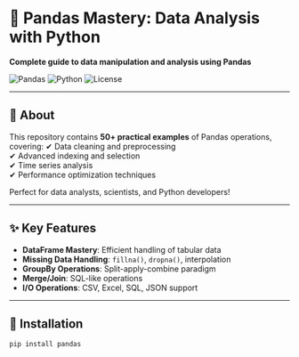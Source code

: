 # 🐼 Pandas Mastery: Data Analysis with Python
**Complete guide to data manipulation and analysis using Pandas**

![Pandas](https://img.shields.io/badge/Pandas-1.3%2B-blue)
![Python](https://img.shields.io/badge/Python-3.8%2B-yellowgreen)
![License](https://img.shields.io/badge/License-MIT-orange)

---

## 🚀 About
This repository contains **50+ practical examples** of Pandas operations, covering:
✔ Data cleaning and preprocessing  
✔ Advanced indexing and selection  
✔ Time series analysis  
✔ Performance optimization techniques  

Perfect for data analysts, scientists, and Python developers!

---

## ✨ Key Features
- **DataFrame Mastery**: Efficient handling of tabular data
- **Missing Data Handling**: `fillna()`, `dropna()`, interpolation
- **GroupBy Operations**: Split-apply-combine paradigm
- **Merge/Join**: SQL-like operations
- **I/O Operations**: CSV, Excel, SQL, JSON support

---

## 🔧 Installation
```bash
pip install pandas
